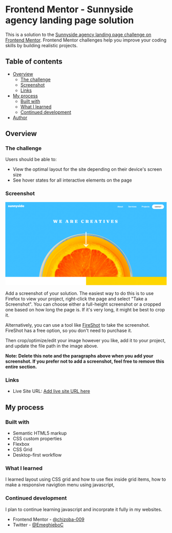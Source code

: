 # Frontend Mentor - Sunnyside agency landing page solution

This is a solution to the [Sunnyside agency landing page challenge on Frontend Mentor](https://www.frontendmentor.io/challenges/sunnyside-agency-landing-page-7yVs3B6ef). Frontend Mentor challenges help you improve your coding skills by building realistic projects.

## Table of contents

- [Overview](#overview)
  - [The challenge](#the-challenge)
  - [Screenshot](#screenshot)
  - [Links](#links)
- [My process](#my-process)
  - [Built with](#built-with)
  - [What I learned](#what-i-learned)
  - [Continued development](#continued-development)
- [Author](#author)

## Overview

### The challenge

Users should be able to:

- View the optimal layout for the site depending on their device's screen size
- See hover states for all interactive elements on the page

### Screenshot

![](./images/Frontend%20Mentor%20_%20Sunnyside%20agency%20landing%20page.png)

Add a screenshot of your solution. The easiest way to do this is to use Firefox to view your project, right-click the page and select "Take a Screenshot". You can choose either a full-height screenshot or a cropped one based on how long the page is. If it's very long, it might be best to crop it.

Alternatively, you can use a tool like [FireShot](https://getfireshot.com/) to take the screenshot. FireShot has a free option, so you don't need to purchase it.

Then crop/optimize/edit your image however you like, add it to your project, and update the file path in the image above.

**Note: Delete this note and the paragraphs above when you add your screenshot. If you prefer not to add a screenshot, feel free to remove this entire section.**

### Links

- Live Site URL: [Add live site URL here](https://sunnyside-landing-page-by-me.netlify.app/)

## My process

### Built with

- Semantic HTML5 markup
- CSS custom properties
- Flexbox
- CSS Grid
- Desktop-first workflow

### What I learned

I learned layout using CSS grid and how to use flex inside grid items, how to make a responsive navigtion menu using javascript,

### Continued development

I plan to continue learning javascript and incorprate it fully in my websites.

- Frontend Mentor - [@chizoba-009](https://www.frontendmentor.io/profile/chizoba-009)
- Twitter - [@EmeghieboC](https://www.twitter.com/EmeghieboC)
